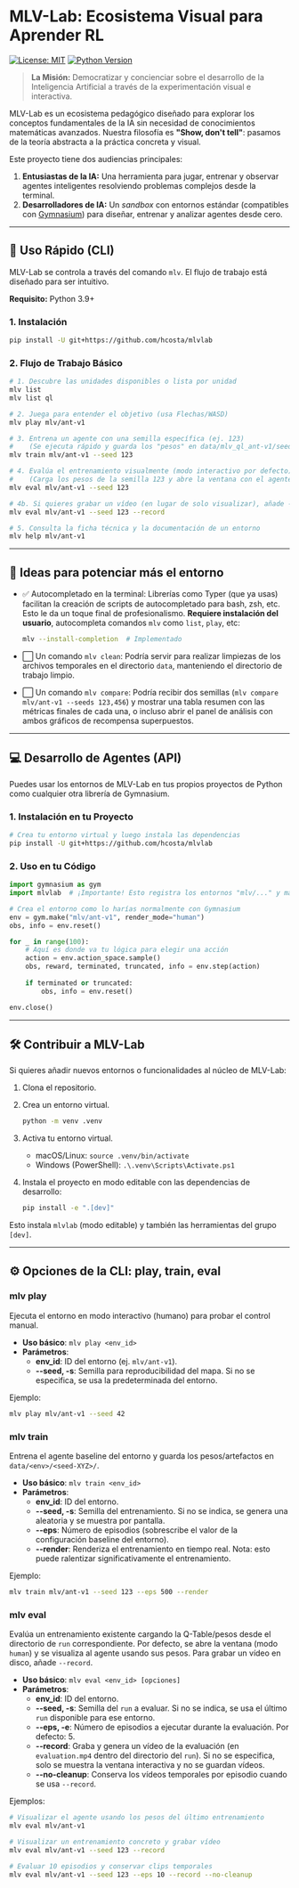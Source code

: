 # MLV-Lab: Ecosistema Visual para Aprender RL

<!--[![PyPI Version](https://img.shields.io/badge/pypi-v0.1.0-brightgreen)](https://pypi.org/project/mlvlab/)-->
[![License: MIT](https://img.shields.io/badge/License-MIT-blue.svg)](https://opensource.org/licenses/MIT)
[![Python Version](https://img.shields.io/badge/python-3.10%2B-blue)](https://www.python.org/)

> **La Misión:** Democratizar y concienciar sobre el desarrollo de la Inteligencia Artificial a través de la experimentación visual e interactiva.

MLV-Lab es un ecosistema pedagógico diseñado para explorar los conceptos fundamentales de la IA sin necesidad de conocimientos matemáticas avanzados. Nuestra filosofía es **"Show, don't tell"**: pasamos de la teoría abstracta a la práctica concreta y visual.

Este proyecto tiene dos audiencias principales:
1.  **Entusiastas de la IA:** Una herramienta para jugar, entrenar y observar agentes inteligentes resolviendo problemas complejos desde la terminal.
2.  **Desarrolladores de IA:** Un *sandbox* con entornos estándar (compatibles con [Gymnasium](https://gymnasium.farama.org/)) para diseñar, entrenar y analizar agentes desde cero.

---

## 🚀 Uso Rápido (CLI)

MLV-Lab se controla a través del comando `mlv`. El flujo de trabajo está diseñado para ser intuitivo.

**Requisito:** Python 3.9+

### 1. Instalación
```bash
pip install -U git+https://github.com/hcosta/mlvlab
```

### 2. Flujo de Trabajo Básico

```bash
# 1. Descubre las unidades disponibles o lista por unidad
mlv list
mlv list ql

# 2. Juega para entender el objetivo (usa Flechas/WASD)
mlv play mlv/ant-v1

# 3. Entrena un agente con una semilla específica (ej. 123)
#    (Se ejecuta rápido y guarda los "pesos" en data/mlv_ql_ant-v1/seed-123/)
mlv train mlv/ant-v1 --seed 123

# 4. Evalúa el entrenamiento visualmente (modo interactivo por defecto)
#    (Carga los pesos de la semilla 123 y abre la ventana con el agente usando esos pesos)
mlv eval mlv/ant-v1 --seed 123

# 4b. Si quieres grabar un vídeo (en lugar de solo visualizar), añade --record
mlv eval mlv/ant-v1 --seed 123 --record

# 5. Consulta la ficha técnica y la documentación de un entorno
mlv help mlv/ant-v1
```

---

## 🚀 Ideas para potenciar más el entorno

* ✅ Autocompletado en la terminal: Librerías como Typer (que ya usas) facilitan la creación de scripts de autocompletado para bash, zsh, etc. Esto le da un toque final de profesionalismo. **Requiere instalación del usuario**, autocompleta comandos `mlv` como `list`, `play`, etc:

  ```bash
  mlv --install-completion  # Implementado
  ```
* ⬜ Un comando `mlv clean`: Podría servir para realizar limpiezas de los archivos temporales en el directorio `data`, manteniendo el directorio de trabajo limpio.
* ⬜ Un comando `mlv compare`: Podría recibir dos semillas (`mlv compare mlv/ant-v1 --seeds 123,456`) y mostrar una tabla resumen con las métricas finales de cada una, o incluso abrir el panel de análisis con ambos gráficos de recompensa superpuestos.

--- 

## 💻 Desarrollo de Agentes (API)

Puedes usar los entornos de MLV-Lab en tus propios proyectos de Python como cualquier otra librería de Gymnasium.

### 1. Instalación en tu Proyecto

```bash
# Crea tu entorno virtual y luego instala las dependencias
pip install -U git+https://github.com/hcosta/mlvlab
```

### 2. Uso en tu Código

```python
import gymnasium as gym
import mlvlab  # ¡Importante! Esto registra los entornos "mlv/..." y mantiene compatibilidad con los antiguos

# Crea el entorno como lo harías normalmente con Gymnasium
env = gym.make("mlv/ant-v1", render_mode="human")
obs, info = env.reset()

for _ in range(100):
    # Aquí es donde va tu lógica para elegir una acción
    action = env.action_space.sample() 
    obs, reward, terminated, truncated, info = env.step(action)
    
    if terminated or truncated:
        obs, info = env.reset()

env.close()
```
<!--
---

## 🏛️ Extender MLV-Lab (Plugins)

Para usuarios avanzados, MLV-Lab puede ser extendido con nuevos comandos a través de un sistema de plugins. Esto te permite integrar tus propias herramientas (ej. un panel de visualización) directamente en la CLI `mlv`.

### Ejemplo: Crear un comando `mlv panel`

1.  **Crea tu herramienta** con Typer.
2.  **Declara un "entry point"** en el `pyproject.toml` de tu herramienta para que MLV-Lab lo descubra:

```toml
# pyproject.toml de tu plugin
[project.entry-points."mlvlab.plugins"]
panel = "mi_visualizador.cli:app"
```

3.  **Instala tu herramienta** (`pip install -e .`).

Ahora, tu nuevo comando estará disponible:
`mlv panel mi-comando --argumentos`
-->
---

## 🛠️ Contribuir a MLV-Lab

Si quieres añadir nuevos entornos o funcionalidades al núcleo de MLV-Lab:

1.  Clona el repositorio.
2.  Crea un entorno virtual.
   
    ```bash
    python -m venv .venv
    ``` 

3.  Activa tu entorno virtual.

    * macOS/Linux: `source .venv/bin/activate`
    * Windows (PowerShell): `.\.venv\Scripts\Activate.ps1`

4.  Instala el proyecto en modo editable con las dependencias de desarrollo:

    ```bash
    pip install -e ".[dev]"
    ```

Esto instala `mlvlab` (modo editable) y también las herramientas del grupo `[dev]`.

---

## ⚙️ Opciones de la CLI: play, train, eval

### mlv play

Ejecuta el entorno en modo interactivo (humano) para probar el control manual.

- **Uso básico**: `mlv play <env_id>`
- **Parámetros**:
  - **env_id**: ID del entorno (ej. `mlv/ant-v1`).
  - **--seed, -s**: Semilla para reproducibilidad del mapa. Si no se especifica, se usa la predeterminada del entorno.

Ejemplo:

```bash
mlv play mlv/ant-v1 --seed 42
```

### mlv train

Entrena el agente baseline del entorno y guarda los pesos/artefactos en `data/<env>/<seed-XYZ>/`.

- **Uso básico**: `mlv train <env_id>`
- **Parámetros**:
  - **env_id**: ID del entorno.
  - **--seed, -s**: Semilla del entrenamiento. Si no se indica, se genera una aleatoria y se muestra por pantalla.
  - **--eps**: Número de episodios (sobrescribe el valor de la configuración baseline del entorno).
  - **--render**: Renderiza el entrenamiento en tiempo real. Nota: esto puede ralentizar significativamente el entrenamiento.

Ejemplo:

```bash
mlv train mlv/ant-v1 --seed 123 --eps 500 --render
```

### mlv eval

Evalúa un entrenamiento existente cargando la Q-Table/pesos desde el directorio de `run` correspondiente. Por defecto, se abre la ventana (modo `human`) y se visualiza al agente usando sus pesos. Para grabar un vídeo en disco, añade `--record`.

- **Uso básico**: `mlv eval <env_id> [opciones]`
- **Parámetros**:
  - **env_id**: ID del entorno.
  - **--seed, -s**: Semilla del `run` a evaluar. Si no se indica, se usa el último `run` disponible para ese entorno.
  - **--eps, -e**: Número de episodios a ejecutar durante la evaluación. Por defecto: 5.
  - **--record**: Graba y genera un vídeo de la evaluación (en `evaluation.mp4` dentro del directorio del `run`). Si no se especifica, solo se muestra la ventana interactiva y no se guardan vídeos.
  - **--no-cleanup**: Conserva los vídeos temporales por episodio cuando se usa `--record`.

Ejemplos:

```bash
# Visualizar el agente usando los pesos del último entrenamiento
mlv eval mlv/ant-v1

# Visualizar un entrenamiento concreto y grabar vídeo
mlv eval mlv/ant-v1 --seed 123 --record

# Evaluar 10 episodios y conservar clips temporales
mlv eval mlv/ant-v1 --seed 123 --eps 10 --record --no-cleanup
```
